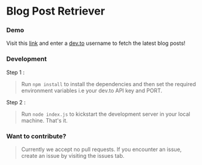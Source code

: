 # Blog Post Retriever

### Demo

Visit this [link](https://dev-blog-posts.herokuapp.com/) and enter a [dev.to](https://dev.to) username to fetch the latest blog posts!

### Development

Step 1 :
> Run `npm install` to install the dependencies and then set the required environment variables i.e your dev.to API key and PORT. 

Step 2 :
> Run `node index.js` to kickstart the development server in your local machine. That's it.

### Want to contribute?

> Currently we accept no pull requests. If you encounter an issue, create an issue by visiting the issues tab.
